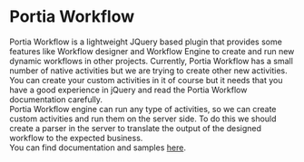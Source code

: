 # Portia Workflow

Portia Workflow is a lightweight JQuery based plugin that provides some features like Workflow designer and Workflow Engine to create and run new dynamic workflows in other projects. Currently, Portia Workflow has a small number of native activities but we are trying to create other new activities. You can create your custom activities in it of course but it needs that you have a good experience in jQuery and read the Portia Workflow documentation carefully.  
Portia Workflow engine can run any type of activities, so we can create custom activities and run them on the server side. To do this we should create a parser in the server to translate the output of the designed workflow to the expected business.  
You can find documentation and samples [here](https://aminesmaeily.github.io/portia.workflow/).  

